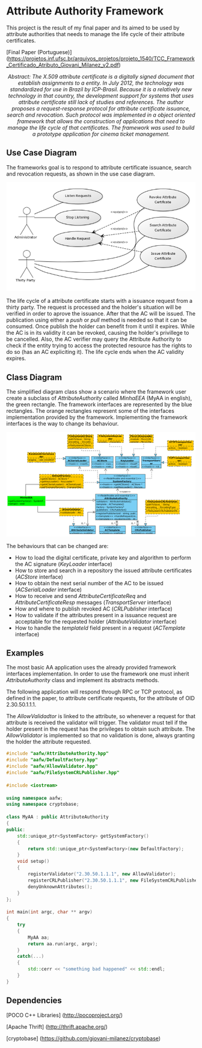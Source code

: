 # Attribute Authority Framework

This project is the result of my final paper and its aimed to be used by attribute authorities that needs 
to manage the life cycle of their attribute certificates.

[Final Paper (Portuguese)] (https://projetos.inf.ufsc.br/arquivos_projetos/projeto_1540/TCC_Framework_Certificado_Atributo_Giovani_Milanez_v2.pdf)

<i>
<p style='text-align: center;'>Abstract: The X.509 attribute certificate is a digitally signed document that establish
assignments to a entity. In July 2012, the technology was standardized
for use in Brazil by ICP-Brasil. Because it is a relatively new technology in that
country, the development support for systems that uses attribute certificate still
lack of studies and references. The author proposes a request-response protocol
for attribute certificate issuance, search and revocation. Such protocol was
implemented in a object oriented framework that allows the construction of applications
that need to manage the life cycle of that certificates. The framework
was used to build a prototype application for cinema ticket management.
</p>
</i>

## Use Case Diagram

The frameworks goal is to respond to attribute certificate issuance, search and revocation requests, as shown in the use case diagram.

![Use Case](use_case_aafw.png?raw=true)

The life cycle of a attribute certificate starts with a issuance request from a thirty party. The request is processed and the holder's situation will be verified in order to aprove the issuance. After that the AC will be issued. The publication using either a <i>push</i> or <i>pull</i> method is needed so that it can be consumed. Once publish the holder can benefit from it until it expires. 
While the AC is in its validity it can be revoked, causing the holder's privillege to be cancelled.
Also, the AC verifier may query the Attribute Authority to check if the entity trying to access the protected resource has the rights to do so (has an AC expliciting it).
The life cycle ends when the AC validity expires.

## Class Diagram

The simplified diagram class show a scenario where the framework user create a subclass of <i>AttributeAuthority</i> called <i>MinhaEEA</i> (MyAA in english), the green rectangle.
The framework interfaces are represented by the blue rectangles.
The orange rectangles represent some of the interfaces implementation provided by the framework.
Implementing the framework interfaces is the way to change its behaviour.

![Classes](classes_aafw.png?raw=true)

The behaviours that can be changed are:
- How to load the digital certificate, private key and algorithm to perform the AC signature (<i>KeyLoader</i> interface)
- How to store and search in a repository the issued attribute certificates (<i>ACStore</i> interface)
- How to obtain the next serial number of the AC to be issued (<i>ACSerialLoader</i> interface)
- How to receive and send <i>AttributeCertificateReq</i> and <i>AttributeCertificateResp</i> messages (<i>TransportServer</i> interface)
- How and where to publish revoked AC (<i>CRLPublisher</i> interface)
- How to validate if the attributes present in a issuance request are acceptable for the requested holder (<i>AttributeValidator</i> interface)
- How to handle the <i>templateId</i> field present in a request (<i>ACTemplate</i> interface)

## Examples
The most basic AA application uses the already provided framework interfaces implementation.
In order to use the framework one must inherit <i>AttributeAuthority</i> class and implement its abstracts methods.

The following application will respond through RPC or TCP protocol, as defined in the paper, to attribute certificate requests, for the attribute of OID 2.30.50.1.1.1.

The <i>AllowValidadtor</i> is linked to the attribute, so whenever a request for that attribute is received the
validator will trigger. The validator must tell if the holder present in the request has the privileges to obtain such attribute. 
The <i>AllowValidator</i> is implemented so that no validation is done, always granting the holder the attribute requested.

```c++
#include "aafw/AttributeAuthority.hpp"
#include "aafw/DefaultFactory.hpp"
#include "aafw/AllowValidator.hpp"
#include "aafw/FileSystemCRLPublisher.hpp"

#include <iostream>

using namespace aafw;
using namespace cryptobase;

class MyAA : public AttributeAuthority
{
public:
	std::unique_ptr<SystemFactory> getSystemFactory()
	{
		return std::unique_ptr<SystemFactory>(new DefaultFactory);
	}
	void setup()
	{
		registerValidator("2.30.50.1.1.1", new AllowValidator);
		registerCRLPublisher("2.30.50.1.1.1", new FileSystemCRLPublisher(60, "http://myaa.com/aa.crl", "C:\\aa.crl"));
		denyUnknownAttributes();
	}
};

int main(int argc, char ** argv)
{
	try
	{
		MyAA aa;
		return aa.run(argc, argv);
	}
	catch(...)
	{
		std::cerr << "something bad happened" << std::endl;
	}
}
```

## Dependencies

[POCO C++ Libraries] (http://pocoproject.org/)

[Apache Thrift] (http://thrift.apache.org/)

[cryptobase] (https://github.com/giovani-milanez/cryptobase)
